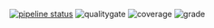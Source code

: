 [![pipeline status](https://gitlab.com/kamilgregorczyk/event-sourced-bank/badges/master/pipeline.svg)](https://gitlab.com/kamilgregorczyk/event-sourced-bank/commits/master)
![qualitygate](https://sonarcloud.io/api/project_badges/measure?project=kamilgregorczyk_event-sourced-bank&metric=alert_status)
![coverage](https://sonarcloud.io/api/project_badges/measure?project=kamilgregorczyk_event-sourced-bank&metric=coverage)
![grade](https://sonarcloud.io/api/project_badges/measure?project=kamilgregorczyk_event-sourced-bank&metric=reliability_rating)
